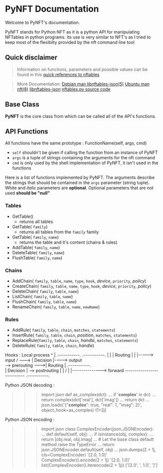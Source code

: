 # PyNFT Documentation

Welcome to PyNFT's documentation.

PyNFT stands for Python NFT as it is a python API for manipulating NFTables in python programs. Its use is very similar to NFT's as I tried to keep most of the flexibilty provided by the nft command line tool


## Quick disclaimer
>Information on functions, parameters and possible values can be found in this [quick references to nftables](https://wiki.nftables.org/wiki-nftables/index.php/Quick_reference-nftables_in_10_minutes#Extras)

>More Documentation:
[Debian man libnftables-json(5)](https://manpages.debian.org/unstable/libnftables1/libnftables-json.5.en.html)
[Ubuntu man nft(8)](http://manpages.ubuntu.com/manpages/bionic/man8/nft.8.html)
[libnftables-json](https://www.mankier.com/5/libnftables-json#Ruleset_Elements-Rule)
[nftables.py source code](https://git.netfilter.org/nftables/tree/py/nftables.py)

## Base Class

**PyNFT** is the core class from which can be called all of the API's functions.


## API Functions

All functions have the same prototype :  FunctionName(self, args, cmd)

- `self` shouldn't be given if calling the function from an instance of PyNFT
- `args` is a tuple of strings containing the arguments for the nft command
- `cmd` is only used by the shell implementation of PyNFT, it isn't used in the functions

Here is a list of functions implemented by PyNFT.
The arguments describe the strings that should be contained in the `args` parameter (string tuple).
White and *italic* parameters are **optional**.
Optional parameters that are not used **should be \"null\"**


### Tables

<!--
% nft list tables [<family>]
% nft list table [<family>] <name> [-n] [-a]
% nft (add | delete | flush) table [<family>] <name>
-->

- GetTable()
  - returns all tables
- GetTable(     `family`)
  - returns all tables from the *`family`* family
- GetTable(     `family`, `name`)
  - returns the table and it's content (chains & rules)
- AddTable(		`family`, `name`)
- DeleteTable(	`family`, `name`)
- FlushTable(	`family`, `name`)


### Chains

<!-- 
% nft (add | create) chain [<family>] <table> <name> [ { type <type> hook <hook> [device <device>] priority <priority> \; [policy <policy> \;] } ]
% nft (delete | list | flush) chain [<family>] <table> <name>
% nft rename chain [<family>] <table> <name> <newname>
-->

- AddChain(		`family`, `table`, `name`, `type`, `hook`, *device*, `priority`, *policy*)
- CreateChain(	`family`, `table`, `name`, `type`, `hook`, *device*, `priority`, *policy*)
- DeleteChain(	`family`, `table`, `name`)
- ListChain(	`family`, `table`, `name`)
- FlushChain(	`family`, `table`, `name`)
- RenameChain(	`family`, `table`, `name`, `newName`)


### Rules

<!--
% nft add rule [<family>] <table> <chain> <matches> <statements>
% nft insert rule [<family>] <table> <chain> [position <position>] <matches> <statements>
% nft replace rule [<family>] <table> <chain> [handle <handle>] <matches> <statements>
% nft delete rule [<family>] <table> <chain> [handle <handle>]
-->

- AddRule(		`family`, `table`, `chain`, `matches`, `statements`)
- InsertRule(	`family`, `table`, `chain`, *position*, `matches`, `statements`)
- ReplaceRule(`family`, `table`, `chain`, *handle*, `matches`, `statements`)
- DeleteRule(	`family`, `table`, `chain`, *handle*)



Hooks :
                                             Local
                                            process
                                              ^  |      .-----------.
                   .-----------.              |  |      |  Routing  |
                   |           |-----> input /    \---> |  Decision |----> output \
--> prerouting --->|  Routing  |                        .-----------.              \
                   | Decision  |                                                     --> postrouting
                   |           |                                                    /
                   |           |---------------> forward --------------------------- 
                   .-----------.



Python JSON decoding :
>>> import json
>>> def as_complex(dct):
...     if '__complex__' in dct:
...         return complex(dct['real'], dct['imag'])
...     return dct
...
>>> json.loads('{"__complex__": true, "real": 1, "imag": 2}', object_hook=as_complex)
(1+2j)

Python JSON encoding :
>>> import json
>>> class ComplexEncoder(json.JSONEncoder):
...     def default(self, obj):
...         if isinstance(obj, complex):
...             return [obj.real, obj.imag]
...         # Let the base class default method raise the TypeError
...         return json.JSONEncoder.default(self, obj)
...
>>> json.dumps(2 + 1j, cls=ComplexEncoder)
'[2.0, 1.0]'
>>> ComplexEncoder().encode(2 + 1j)
'[2.0, 1.0]'
>>> list(ComplexEncoder().iterencode(2 + 1j))
['[2.0', ', 1.0', ']']